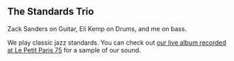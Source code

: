 <div class="container text-center">
  <h2>The Standards Trio</h2>
</div>

Zack Sanders on Guitar, Eli Kemp on Drums, and me on bass.

We play classic jazz standards. You can check out
<a href="https://zacksanders.bandcamp.com/album/standards-trio-live-in-sf" target="live">our live album recorded at Le Petit Paris 75</a>
for a sample of our sound.

